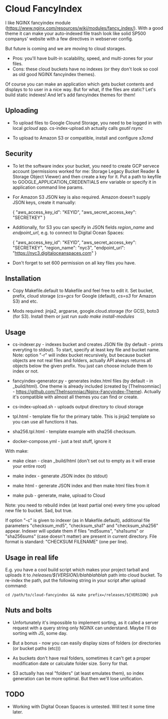 Cloud FancyIndex
================

I like NGINX fancyindex module
(https://www.nginx.com/resources/wiki/modules/fancy_index/). With a good theme
it can make your auto-indexed file trash look like solid SP500 companys' website
with a few directives in webserver config.

But future is coming and we are moving to cloud storages.

* Pros: you'll have built-in scalability, speed, and multi-zones for your files.
* Cons: these cloud buckets have no indexes (or they don't look so cool as old
  good NGINX fancyindex themes).

Of course you can make an application which gets bucket contents and displays
to to user in a nice way. But for what, if the files are static? Let's build
static indexes! And let's add fancyindex themes for them!

Uploading
---------

* To upload files to Google Clound Storage, you need to be logged in with local
  *gcloud* app. cs-index-upload.sh actually calls *gsutil rsync*

* To upload to Amazon S3 or compatible, install and configure *s3cmd*

Security
--------

* To let the software index your bucket, you need to create GCP servece account
  (permissions worked for me: Storage Legacy Bucket Reader & Storage Object
  Viewer) and then create a key for it. Put a path to keyfile to
  GOOGLE_APPLICATION_CREDENTIALS env variable or specify it in application
  command line params.

* For Amazon S3 JSON key is also required. Amazon doesn't supply JSON keys,
  create it manually:

    {
        "aws_access_key_id": "KEYID",
        "aws_secret_access_key": "SECRETKEY"
    }

* Additionally, for S3 you can specify in JSON fields *region_name* and
  *endpoint_url*, e.g. to connect to Digital Ocean Spaces:

    {
        "aws_access_key_id": "KEYID",
        "aws_secret_access_key": "SECRETKEY",
        "region_name": "nyc3",
        "endpoint_url": "https://nyc3.digitaloceanspaces.com"
    }
    
* Don't forget to set 600 permission on all key files you have.

Installation
------------

* Copy Makefile.default to Makefile and feel free to edit it. Set bucket,
  prefix, cloud storage (*cs=gcs* for Google (default), *cs=s3* for Amazon S3)
  and etc.

* Mods required: jinja2, argparse, google.cloud.storage (for GCS), boto3
  (for S3). Install them or just run *sudo make install-modules*

Usage
-----

* cs-indexer.py - indexes bucket and creates JSON file (by default - prints
  everyting to stdout). To start, specify at least key file and bucket name.
  Note: option "-r" will index bucket recursively, but because bucket objects
  are not real files and folders, actually API always returns all objects below
  the given prefix. You just can choose include them to index or not.

* fancyindex-generator.py - generates index.html files (by default - in
  _build/html). One theme is already included (created by [TheInsomniac] -
  https://github.com/TheInsomniac/Nginx-Fancyindex-Theme). Actually it's
  compatible with almost all themes you can find or create.


* cs-index-upload.sh - uploads output directory to cloud storage

* tpl.html - template file for the primary table. This is jinja2 template so
  you can use all functions it has.

* sha256.tpl.html - template example with sha256 checksum.

* docker-compose.yml - just a test stuff, ignore it

With make:

* make clean - clean _build/html (don't set out to empty as it will erase
  your entire root)

* make index - generate JSON index (to stdout)

* make html - generate JSON index and then make html files from it

* make pub - generate, make, upload to Cloud

Note: you need to rebuild index (at least partial one) every time you upload new
file to bucket. Sad, but true.

If option "-c" is given to indexer (as in Makefile.default), additional file
parameters "checksum_md5", "checksum_sha1" and "checksum_sha256" appear.
Indexer will update them if files "md5sums", "sha1sums" or "sha256sums" (case
doesn't matter) are present in current directory. File format is standard:
"CHECKSUM  FILENAME" (one per line).

Usage in real life
------------------

E.g. you have a cool build script which makes your project tarball and uploads
it to */releases/${VERSION}/blahblahblah* path into cloud bucket. To re-index
the path, put the following string in your script after upload command:

    cd /path/to/cloud-fancyindex && make prefix=/releases/${VERSION} pub

Nuts and bolts
--------------

* Unfortunately it's impossible to implement sorting, as it called a server
  request with a query string only NGINX can understand. Maybe I'll do sorting
  with JS, some day.

* But a bonus - now you can easily display sizes of folders (or directories (or
  bucket paths (etc)))

* As buckets don't have real folders, sometimes it can't get a proper
  modification date or calculate folder size. Sorry for that.

* S3 actually has real "folders" (at least emulates them), so index generation
  can be more optimal. But then we'll lose unification.


TODO
----

* Working with Digital Ocean Spaces is untested. Will test it some time later.

